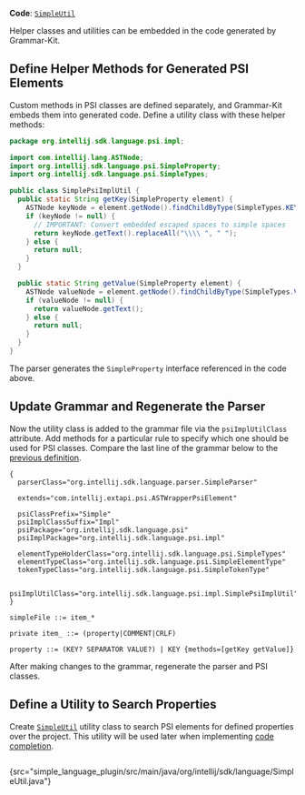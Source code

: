 [//]: # (title: 6. PSI Helpers and Utilities)

<!-- Copyright 2000-2022 JetBrains s.r.o. and other contributors. Use of this source code is governed by the Apache 2.0 license that can be found in the LICENSE file. -->

<microformat>

**Code**: [`SimpleUtil`](%gh-sdk-samples%/simple_language_plugin/src/main/java/org/intellij/sdk/language/SimpleUtil.java)

</microformat>

<include src="language_and_filetype.md" include-id="custom_language_tutorial_header"></include>

Helper classes and utilities can be embedded in the code generated by Grammar-Kit.

## Define Helper Methods for Generated PSI Elements
Custom methods in PSI classes are defined separately, and Grammar-Kit embeds them into generated code.
Define a utility class with these helper methods:

```java
package org.intellij.sdk.language.psi.impl;

import com.intellij.lang.ASTNode;
import org.intellij.sdk.language.psi.SimpleProperty;
import org.intellij.sdk.language.psi.SimpleTypes;

public class SimplePsiImplUtil {
  public static String getKey(SimpleProperty element) {
    ASTNode keyNode = element.getNode().findChildByType(SimpleTypes.KEY);
    if (keyNode != null) {
      // IMPORTANT: Convert embedded escaped spaces to simple spaces
      return keyNode.getText().replaceAll("\\\\ ", " ");
    } else {
      return null;
    }
  }

  public static String getValue(SimpleProperty element) {
    ASTNode valueNode = element.getNode().findChildByType(SimpleTypes.VALUE);
    if (valueNode != null) {
      return valueNode.getText();
    } else {
      return null;
    }
  }
}
```

The parser generates the `SimpleProperty` interface referenced in the code above.

## Update Grammar and Regenerate the Parser
Now the utility class is added to the grammar file via the `psiImplUtilClass` attribute.
Add methods for a particular rule to specify which one should be used for PSI classes.
Compare the last line of the grammar below to the [previous definition](grammar_and_parser.md#define-the-grammar).

```bnf
{
  parserClass="org.intellij.sdk.language.parser.SimpleParser"

  extends="com.intellij.extapi.psi.ASTWrapperPsiElement"

  psiClassPrefix="Simple"
  psiImplClassSuffix="Impl"
  psiPackage="org.intellij.sdk.language.psi"
  psiImplPackage="org.intellij.sdk.language.psi.impl"

  elementTypeHolderClass="org.intellij.sdk.language.psi.SimpleTypes"
  elementTypeClass="org.intellij.sdk.language.psi.SimpleElementType"
  tokenTypeClass="org.intellij.sdk.language.psi.SimpleTokenType"

  psiImplUtilClass="org.intellij.sdk.language.psi.impl.SimplePsiImplUtil"
}

simpleFile ::= item_*

private item_ ::= (property|COMMENT|CRLF)

property ::= (KEY? SEPARATOR VALUE?) | KEY {methods=[getKey getValue]}
```

After making changes to the grammar, regenerate the parser and PSI classes.

## Define a Utility to Search Properties
Create [`SimpleUtil`](%gh-sdk-samples%/simple_language_plugin/src/main/java/org/intellij/sdk/language/SimpleUtil.java) utility class to search PSI elements for defined properties over the project.
This utility will be used later when implementing [code completion](https://www.jetbrains.com/help/idea/auto-completing-code.html).

```java
```
{src="simple_language_plugin/src/main/java/org/intellij/sdk/language/SimpleUtil.java"}
